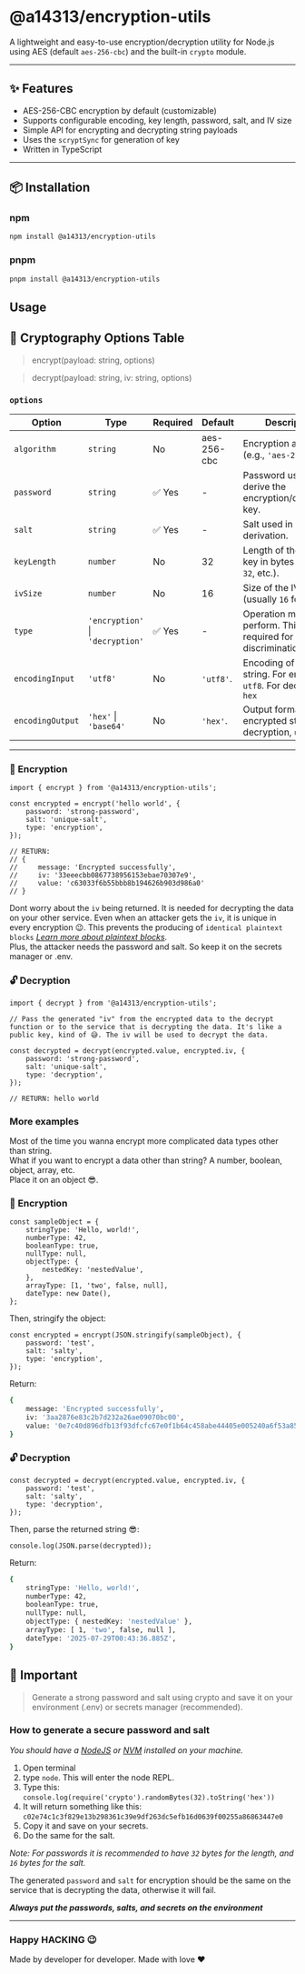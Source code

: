 # @a14313/encryption-utils

A lightweight and easy-to-use encryption/decryption utility for Node.js using AES (default `aes-256-cbc`) and the built-in `crypto` module.

---

## ✨ Features

- AES-256-CBC encryption by default (customizable)
- Supports configurable encoding, key length, password, salt, and IV size
- Simple API for encrypting and decrypting string payloads
- Uses the `scryptSync` for generation of key
- Written in TypeScript

---

## 📦 Installation

### npm

```bash
npm install @a14313/encryption-utils
```

### pnpm

```bash
pnpm install @a14313/encryption-utils
```

## Usage

## 🔧 Cryptography Options Table

> encrypt(payload: string, options)

> decrypt(payload: string, iv: string, options)

### `options`

| Option           | Type                             | Required | Default     | Description                                                                |
| ---------------- | -------------------------------- | -------- | ----------- | -------------------------------------------------------------------------- |
| `algorithm`      | `string`                         | No       | aes-256-cbc | Encryption algorithm (e.g., `'aes-256-cfb'`).                              |
| `password`       | `string`                         | ✅ Yes   | -           | Password used to derive the encryption/decryption key.                     |
| `salt`           | `string`                         | ✅ Yes   | -           | Salt used in key derivation.                                               |
| `keyLength`      | `number`                         | No       | 32          | Length of the derived key in bytes (`16`, `24`, `32`, etc.).               |
| `ivSize`         | `number`                         | No       | 16          | Size of the IV in bytes (usually `16` for AES).                            |
| `type`           | `'encryption'` \| `'decryption'` | ✅ Yes   | -           | Operation mode to perform. This is required for type discrimination        |
| `encodingInput`  | `'utf8'`                         | No       | `'utf8'`.   | Encoding of the input string. For encryption, `utf8`. For decryption `hex` |
| `encodingOutput` | `'hex'` \| `'base64'`            | No       | `'hex'`.    | Output format of the encrypted string. For decryption, `utf8`.             |

---

### 🔐 Encryption

```TS
import { encrypt } from '@a14313/encryption-utils';

const encrypted = encrypt('hello world', {
    password: 'strong-password',
    salt: 'unique-salt',
    type: 'encryption',
});

// RETURN:
// {
//     message: 'Encrypted successfully',
//     iv: '33eeecbb0867738956153ebae70307e9',
//     value: 'c63033f6b55bbb8b194626b903d986a0'
// }

```

Dont worry about the `iv` being returned. It is needed for decrypting the data on your other service. Even when an attacker gets the `iv`, it is unique in every encryption 😉. This prevents the producing of `identical plaintext blocks` [_Learn more about plaintext blocks_](https://www.sciencedirect.com/topics/computer-science/plaintext-block). <br />
Plus, the attacker needs the password and salt. So keep it on the secrets manager or .env.

### 🔓 Decryption

```TS
import { decrypt } from '@a14313/encryption-utils';

// Pass the generated "iv" from the encrypted data to the decrypt function or to the service that is decrypting the data. It's like a public key, kind of 😅. The iv will be used to decrypt the data.

const decrypted = decrypt(encrypted.value, encrypted.iv, {
    password: 'strong-password',
    salt: 'unique-salt',
    type: 'decryption',
});

// RETURN: hello world
```

### More examples

Most of the time you wanna encrypt more complicated data types other than string.<br />
What if you want to encrypt a data other than string? A number, boolean, object, array, etc. <br />
Place it on an object 😎.

### 🔐 Encryption

```TS
const sampleObject = {
    stringType: 'Hello, world!',
    numberType: 42,
    booleanType: true,
    nullType: null,
    objectType: {
        nestedKey: 'nestedValue',
    },
    arrayType: [1, 'two', false, null],
    dateType: new Date(),
};
```

Then, stringify the object:

```TS
const encrypted = encrypt(JSON.stringify(sampleObject), {
    password: 'test',
    salt: 'salty',
    type: 'encryption',
});
```

Return:

```bash
{
    message: 'Encrypted successfully',
    iv: '3aa2876e83c2b7d232a26ae09070bc00',
    value: '0e7c40d896dfb13f93dfcfc67e0f1b64c458abe44405e005240a6f53a8596df8955a143e740f5e1a4f9c34ed646c356239ce4df67433812212bde4af29820361374bfee977aea02ff0b62db43959859a60d2d7a98ce3a420c08981b4e189810e8913eb9ab0dac62ff9d32e64a373c9317cf548bfdf0fdd7cf34ec78018db7118dcb9612399a0fd3cdc8c5e6a89b92f1d2fedc6478298f3c425a57b4ab82dd9bdd41b8dc72bc2e9aa65606282d240a037111ac1ec1364269c188b244275942a0c17f7c052f67569c4ef7ccb604d263348b7037a0b4f130182cfe0917d1fbcc1fd'
}
```

### 🔓 Decryption

```TS
const decrypted = decrypt(encrypted.value, encrypted.iv, {
    password: 'test',
    salt: 'salty',
    type: 'decryption',
});
```

Then, parse the returned string 😎:

```TS
console.log(JSON.parse(decrypted));
```

Return:

```bash
{
    stringType: 'Hello, world!',
    numberType: 42,
    booleanType: true,
    nullType: null,
    objectType: { nestedKey: 'nestedValue' },
    arrayType: [ 1, 'two', false, null ],
    dateType: '2025-07-29T00:43:36.885Z',
}
```

## 🚨 Important

> Generate a strong password and salt using crypto and save it on your environment (.env) or secrets manager (recommended).

### How to generate a secure password and salt

_You should have a [NodeJS](https://nodejs.org/en) or [NVM](https://github.com/nvm-sh/nvm/blob/master/README.md) installed on your machine._

1. Open terminal
2. type `node`. This will enter the node REPL.
3. Type this: `console.log(require('crypto').randomBytes(32).toString('hex'))`
4. It will return something like this: `c02e74c1c3f829e13b298361c39e9df263dc5efb16d0639f00255a86863447e0`
5. Copy it and save on your secrets.
6. Do the same for the salt.

_Note: For passwords it is recommended to have `32` bytes for the length, and `16` bytes for the salt._

The generated `password` and `salt` for encryption should be the same on the service that is decrypting the data, otherwise it will fail.

_**Always put the passwords, salts, and secrets on the environment**_

---

### Happy HACKING 😉

Made by developer for developer. Made with love ❤️

